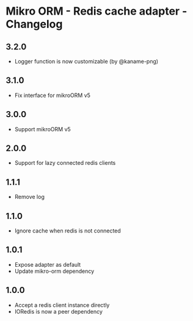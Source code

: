# Mikro ORM - Redis cache adapter - Changelog

## 3.2.0

- Logger function is now customizable (by @kaname-png)

## 3.1.0

- Fix interface for mikroORM v5

## 3.0.0

- Support mikroORM v5

## 2.0.0

- Support for lazy connected redis clients

## 1.1.1

- Remove log

## 1.1.0

- Ignore cache when redis is not connected

## 1.0.1

- Expose adapter as default
- Update mikro-orm dependency

## 1.0.0

- Accept a redis client instance directly
- IORedis is now a peer dependency
